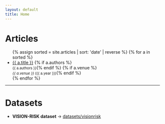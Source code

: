 ```yaml
---
layout: default
title: Home
---
```


# Articles

<ul>
{% assign sorted = site.articles | sort: 'date' | reverse %}
{% for a in sorted %}
  <li>
    <a href="{{ a.url | relative_url }}">{{ a.title }}</a>
    {% if a.authors %}<br><small>{{ a.authors }}</small>{% endif %}
    {% if a.venue %}<br><small><em>{{ a.venue }}</em> ({{ a.year }})</small>{% endif %}
  </li>
{% endfor %}
</ul>

---

# Datasets

- **VISION-RISK dataset** → [datasets/visionrisk](./datasets/visionrisk/)